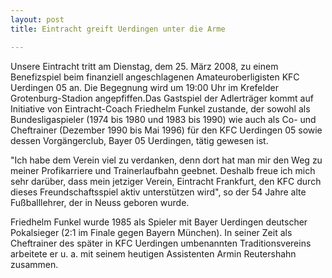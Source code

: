 ```yaml
---
layout: post
title: Eintracht greift Uerdingen unter die Arme

---
```


Unsere Eintracht tritt am Dienstag, dem 25. März 2008, zu einem Benefizspiel beim finanziell angeschlagenen Amateuroberligisten KFC Uerdingen 05 an. Die Begegnung wird um 19:00 Uhr im Krefelder Grotenburg-Stadion angepfiffen.Das Gastspiel der Adlerträger kommt auf Initiative von Eintracht-Coach Friedhelm Funkel zustande, der sowohl als Bundesligaspieler (1974 bis 1980 und 1983 bis 1990) wie auch als Co- und Cheftrainer (Dezember 1990 bis Mai 1996) für den KFC Uerdingen 05 sowie dessen Vorgängerclub, Bayer 05 Uerdingen, tätig gewesen ist. 

"Ich habe dem Verein viel zu verdanken, denn dort hat man mir den Weg zu meiner Profikarriere und Trainerlaufbahn geebnet. Deshalb freue ich mich sehr darüber, dass mein jetziger Verein, Eintracht Frankfurt, den KFC durch dieses Freundschaftsspiel aktiv unterstützen wird", so der 54 Jahre alte Fußballlehrer, der in Neuss geboren wurde.

Friedhelm Funkel wurde 1985 als Spieler mit Bayer Uerdingen deutscher Pokalsieger (2:1 im Finale gegen Bayern München). In seiner Zeit als Cheftrainer des später in KFC Uerdingen umbenannten Traditionsvereins arbeitete er u. a. mit seinem heutigen Assistenten Armin Reutershahn zusammen.
